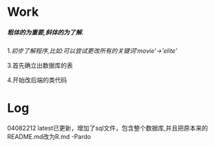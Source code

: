 # Work

##### 粗体的为重要,斜体的为了解.

1.*初步了解程序,比如:可以尝试更改所有的关键词'movie'->'elite'*


3.首先确立出数据库的表

4.开始改后端的类代码








# Log

04082212 latest已更新，增加了sql文件，包含整个数据库,并且把原本来的README.md改为R.md   -Pardo